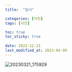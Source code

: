 ```yaml
---
title:  "임시"

categories: [사진]
tags: [사진]

toc: true
toc_sticky: true
 
date: 2022-12-31
last_modified_at: 2023-04-09
---
```


![20230321_175929](20230321_175929.jpg)